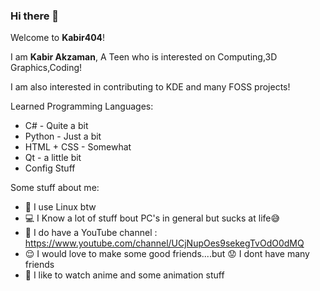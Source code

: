 ### Hi there 👋


Welcome to **Kabir404**!

I am **Kabir Akzaman**, A Teen who is interested on Computing,3D Graphics,Coding!

I am also interested in contributing to KDE and many FOSS projects!


Learned Programming Languages:
+ C# - Quite a bit
+ Python - Just a bit
+ HTML + CSS - Somewhat
+ Qt - a little bit
+ Config Stuff

Some stuff about me:
+ 🐧 I use Linux btw
+ 💻 I Know a lot of stuff bout PC's in general but sucks at life😅
+ 📣 I do have a YouTube channel : https://www.youtube.com/channel/UCjNupOes9sekegTvOdO0dMQ
+ 😌 I would love to make some good friends....but 😟 I dont have many friends
+ 🎥 I like to watch anime and some animation stuff
